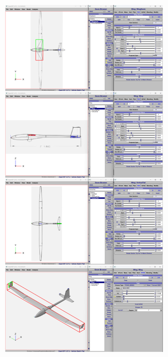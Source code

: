 
![Test Image 1](../../data/images/img.png)
![Test Image 1](../../data/images/img_1.png)
![Test Image 1](../../data/images/img_2.png)
![Test Image 1](../../data/images/img_3.png)